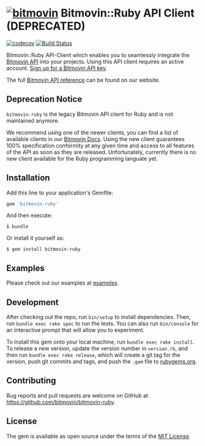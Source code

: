 # [![bitmovin](http://bitmovin-a.akamaihd.net/webpages/bitmovin-logo-github.png)](http://www.bitmovin.com) Bitmovin::Ruby API Client (DEPRECATED)
[![codecov](https://codecov.io/gh/bitmovin/bitmovin-ruby/branch/develop/graph/badge.svg)](https://codecov.io/gh/bitmovin/bitmovin-ruby)
[![Build Status](https://travis-ci.org/bitmovin/bitmovin-ruby.svg?branch=develop)](https://travis-ci.org/bitmovin/bitmovin-ruby)

Bitmovin::Ruby API-Client which enables you to seamlessly integrate the [Bitmovin API](https://bitmovin.com/video-infrastructure-service-bitmovin-api/) into your projects.
Using this API client requires an active account. [Sign up for a Bitmovin API key](https://bitmovin.com/bitmovins-video-api/).

The full [Bitmovin API reference](https://bitmovin.com/encoding-documentation/bitmovin-api/) can be found on our website.

## Deprecation Notice

`bitmovin-ruby` is the legacy Bitmovin API client for Ruby and is not maintained anymore.

We recommend using one of the newer clients, you can find a list of available clients in our [Bitmovin Docs](https://developer.bitmovin.com/encoding/docs/sdks). Using the new client guarantees 100% specification conformity at any given time and access to all features of the API as soon as they are released. Unfortunately, currently there is no new client available for the Ruby programming languate yet.

## Installation

Add this line to your application's Gemfile:

```ruby
gem 'bitmovin-ruby'
```

And then execute:

    $ bundle

Or install it yourself as:

    $ gem install bitmovin-ruby

## Examples

Please check out our examples at [examples](https://github.com/bitmovin/bitmovin-ruby/tree/develop/examples).

## Development

After checking out the repo, run `bin/setup` to install dependencies. Then, run `bundle exec rake spec` to run the tests. You can also run `bin/console` for an interactive prompt that will allow you to experiment.

To install this gem onto your local machine, run `bundle exec rake install`. To release a new version, update the version number in `version.rb`, and then run `bundle exec rake release`, which will create a git tag for the version, push git commits and tags, and push the `.gem` file to [rubygems.org](https://rubygems.org).

## Contributing

Bug reports and pull requests are welcome on GitHub at https://github.com/bitmovin/bitmovin-ruby.


## License

The gem is available as open source under the terms of the [MIT License](http://opensource.org/licenses/MIT).

